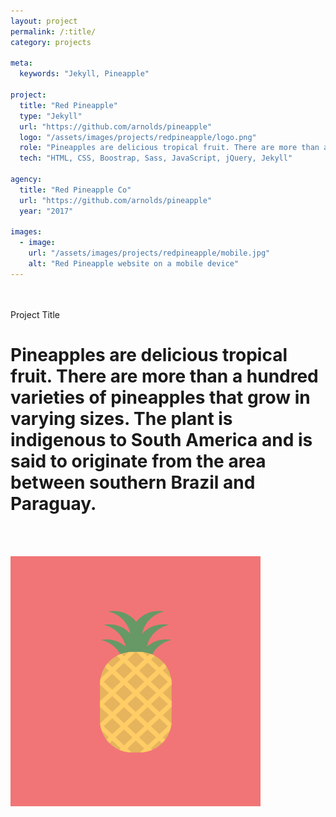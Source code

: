 ```yaml
---
layout: project
permalink: /:title/
category: projects

meta:
  keywords: "Jekyll, Pineapple"

project:
  title: "Red Pineapple"
  type: "Jekyll"
  url: "https://github.com/arnolds/pineapple"
  logo: "/assets/images/projects/redpineapple/logo.png"
  role: "Pineapples are delicious tropical fruit. There are more than a hundred varieties of pineapples that grow in varying sizes."
  tech: "HTML, CSS, Boostrap, Sass, JavaScript, jQuery, Jekyll"

agency:
  title: "Red Pineapple Co"
  url: "https://github.com/arnolds/pineapple"
  year: "2017"

images:
  - image:
    url: "/assets/images/projects/redpineapple/mobile.jpg"
    alt: "Red Pineapple website on a mobile device"
---
```

<br><br>
<span class="h2">Project Title</span>
# Pineapples are delicious tropical fruit. There are more than a hundred varieties of pineapples that grow in varying sizes. The plant is indigenous to South America and is said to originate from the area between southern Brazil and Paraguay.

<br><br>

![test](/assets/images/projects/redpineapple/logo.png)

<br><br>
